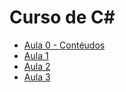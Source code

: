 # Curso de C# #
- [Aula 0 - Contéudos](https://github.com/victordcsilva/C_Sharp_Curso/blob/master/c%23%20-%20Parte%200.ipynb)
- [Aula 1 ](https://github.com/victordcsilva/C_Sharp_Curso/blob/master/c%23%20-%20Parte%201.ipynb)
- [Aula 2 ](https://github.com/victordcsilva/C_Sharp_Curso/blob/master/c%23%20-%20Parte%202.ipynb)
- [Aula 3 ](https://github.com/victordcsilva/C_Sharp_Curso/blob/master/c%23%20-%20Parte%203.ipynb)
